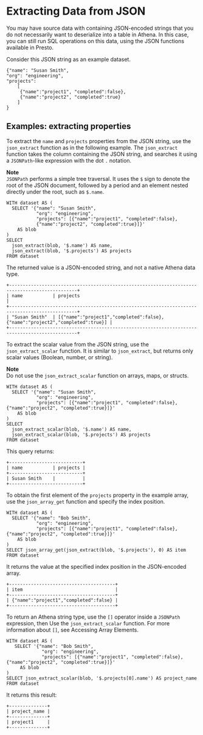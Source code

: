# Extracting Data from JSON<a name="extracting-data-from-JSON"></a>

You may have source data with containing JSON\-encoded strings that you do not necessarily want to deserialize into a table in Athena\. In this case, you can still run SQL operations on this data, using the JSON functions available in Presto\.

Consider this JSON string as an example dataset\.

```
{"name": "Susan Smith",
"org": "engineering",
"projects":
    [
     {"name":"project1", "completed":false},
     {"name":"project2", "completed":true}
    ]
}
```

## Examples: extracting properties<a name="examples-extracting-properties"></a>

To extract the `name` and `projects` properties from the JSON string, use the `json_extract` function as in the following example\. The `json_extract` function takes the column containing the JSON string, and searches it using a `JSONPath`\-like expression with the dot `.` notation\.

**Note**  
 `JSONPath` performs a simple tree traversal\. It uses the `$` sign to denote the root of the JSON document, followed by a period and an element nested directly under the root, such as `$.name`\.

```
WITH dataset AS (
  SELECT '{"name": "Susan Smith",
           "org": "engineering",
           "projects": [{"name":"project1", "completed":false},
           {"name":"project2", "completed":true}]}'
    AS blob
)
SELECT
  json_extract(blob, '$.name') AS name,
  json_extract(blob, '$.projects') AS projects
FROM dataset
```

The returned value is a JSON\-encoded string, and not a native Athena data type\.

```
+-----------------------------------------------------------------------------------------------+
| name           | projects                                                                     |
+-----------------------------------------------------------------------------------------------+
| "Susan Smith"  | [{"name":"project1","completed":false},{"name":"project2","completed":true}] |
+-----------------------------------------------------------------------------------------------+
```

To extract the scalar value from the JSON string, use the `json_extract_scalar` function\. It is similar to `json_extract`, but returns only scalar values \(Boolean, number, or string\)\.

**Note**  
Do not use the `json_extract_scalar` function on arrays, maps, or structs\.

```
WITH dataset AS (
  SELECT '{"name": "Susan Smith",
           "org": "engineering",
           "projects": [{"name":"project1", "completed":false},{"name":"project2", "completed":true}]}'
    AS blob
)
SELECT
  json_extract_scalar(blob, '$.name') AS name,
  json_extract_scalar(blob, '$.projects') AS projects
FROM dataset
```

This query returns:

```
+---------------------------+
| name           | projects |
+---------------------------+
| Susan Smith    |          |
+---------------------------+
```

To obtain the first element of the `projects` property in the example array, use the `json_array_get` function and specify the index position\.

```
WITH dataset AS (
  SELECT '{"name": "Bob Smith",
           "org": "engineering",
           "projects": [{"name":"project1", "completed":false},{"name":"project2", "completed":true}]}'
    AS blob
)
SELECT json_array_get(json_extract(blob, '$.projects'), 0) AS item
FROM dataset
```

It returns the value at the specified index position in the JSON\-encoded array\.

```
+---------------------------------------+
| item                                  |
+---------------------------------------+
| {"name":"project1","completed":false} |
+---------------------------------------+
```

To return an Athena string type, use the `[]` operator inside a `JSONPath` expression, then Use the `json_extract_scalar` function\. For more information about `[]`, see Accessing Array Elements\.

```
WITH dataset AS (
   SELECT '{"name": "Bob Smith",
             "org": "engineering",
             "projects": [{"name":"project1", "completed":false},{"name":"project2", "completed":true}]}'
     AS blob
)
SELECT json_extract_scalar(blob, '$.projects[0].name') AS project_name
FROM dataset
```

It returns this result:

```
+--------------+
| project_name |
+--------------+
| project1     |
+--------------+
```